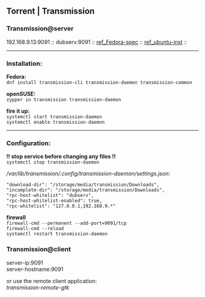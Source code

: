 ## Torrent | Transmission

### Transmission@server  
192.168.9.13:9091 :: dubserv:9091 :: [ref_Fedora-spec](https://ask.fedoraproject.org/en/question/67980/how-do-i-use-transmission-from-server-21/) :: [ref_ubuntu-inst](https://help.ubuntu.com/community/TransmissionHowTo) ::  

-------------

### Installation:
**Fedora:**  
`dnf install transmission-cli transmission-daemon transmission-common`  

**openSUSE:**  
`zypper in transmission transmission-daemon`  

**fire it up:**  
`systemctl start transmission-daemon`  
`systemctl enable transmission-daemon`  

-------------

### Configuration:
**!! stop service before changing any files !!**  
`systemctl stop transmission-daemon`  

_/var/lib/transmission/.config/transmission-daemon/settings.json:_  
```
"download-dir": "/storage/media/transmission/Downloads",
"incomplete-dir": "/storage/media/transmission/Downloads",
"rpc-host-whitelist": "dubserv",
"rpc-host-whitelist-enabled": true,
"rpc-whitelist": "127.0.0.1,192.168.9.*"
```
**firewall**  
`firewall-cmd --permanent --add-port=9091/tcp`  
`firewall-cmd --reload`  
`systemctl restart transmission-daemon`  

### Transmission@client  
server-ip:9091  
server-hostname:9091  

or use the remote client application:  
_transmission-remote-gtk_  


